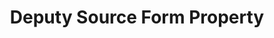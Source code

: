 ---
# -------------------------- #
#     USING THIS TEMPLATE    #
# -------------------------- #

## NEED HELP USING THIS TEMPLATE? SEE:
## https://docs-about-stitch-docs.netlify.com/reference/connect-templates/destination-form-property/
## FOR INSTRUCTIONS & REFERENCE INFO


# -------------------------- #
#        CONTENT TYPE        #
# -------------------------- #

content-type: "api-form"
form-type: "source"
key: "source-form-properties-deputy-object"


# -------------------------- #
#        OBJECT INFO         #
# -------------------------- #

title: "Deputy Source Form Property"
api-type: "platform.deputy"
display-name: "Deputy"

source-type: "saas"
docs-name: "deputy"


# -------------------------- #
#      OBJECT ATTRIBUTES     #
# -------------------------- #

uses-start-date: true

object-attributes:
  - name: "client_id"
    type: "string"
    required: true
    description: |
      A {{ form-property.display-name }} OAuth client ID. Refer to the [{{ form-property.display-name }} documentation]({{ doc-link | append: "#create-a-oauth-client" }}) for instructions on generating this credential.
    value: "<CLIENT_ID>"

  - name: "client_secret"
    type: "string"
    required: true
    description: |
      A {{ form-property.display-name }} OAuth client secret. Refer to the [{{ form-property.display-name }} documentation]({{ doc-link | append: "#create-a-oauth-client" }}) for instructions on generating this credential.
    value: "<CLIENT_SECRET>"

  - name: "domain"
    type: "string"
    required: true
    description: |
      A {{ form-property.display-name }} subdomain, used to sign into {{ form-property.display-name }}.

      For example: If the URL to sign into {{ form-property.display-name }} is `https://stitchdata.deputy.com`, this value would be `stitchdata.deputy.com`.
    value: "<SUBDOMAIN>.deputy.com"

  - name: "redirect_uri"
    type: "string"
    required: true
    description: |
      A {{ form-property.display-name }} OAuth redirect URI.

      You can enter anything for this value, such as `https://localhost`. Based on [{{ form-property.display-name }}'s documentation](https://www.deputy.com/api-doc/API/Authentication){:target="new"}, this value is required but not used.
    value: "https://localhost"

  - name: "refresh_token"
    type: "string"
    required: true
    description: |
      A {{ form-property.display-name }} OAuth refresh token. Refer to the [{{ form-property.display-name }} documentation]({{ doc-link | append: "#create-a-oauth-client" }}) for instructions on generating this credential.
    value: "<REFRESH_TOKEN>"
---
